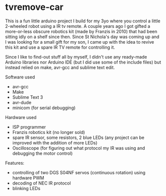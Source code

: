 # tvremove-car
This is a fun little arduino project I build for my 3yo where you control a little 2-wheeled robot using a IR tv remote. A couple years ago I got gifted a more-or-less obscure robotics kit (made by Franzis in 2010) that had been sitting idly on a shelf since then. Since St Nichola's day was coming up and I was looking for a small gift for my son, I came up with the idea to revive this kit and use a spare IR TV remote for controlling it.

Since I like to find-out stuff all by myself, I didn't use any ready-made Arduino libraries nor Arduino IDE (but I did use some of the include files) but instead relied on make, avr-gcc and sublime text edit.

Software used

* avr-gcc 
* Make
* Sublime Text 3
* avr-dude
* minicom (for serial debugging)

Hardware used

* ISP programmer
* Franzis robotics kit (no longer sold)
* spare IR sensor, some resistors, 2 blue LEDs (any project can be improved with the addition of more LEDs)
* Oscilloscope (for figuring out what protocol my IR was using and debugging the motor control)

Features:

- controlling of two DGS S04NF servos (continuous rotation) using hardware PWM
- decoding of NEC IR protocol
- blinking LEDs
